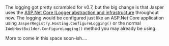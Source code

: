 <!--title: Customizing Message Logging -->


The logging got pretty scrambled for v0.7, but the big change is that Jasper uses the
[ASP.Net Core ILogger abstraction and infrastructure](https://docs.microsoft.com/en-us/aspnet/core/fundamentals/logging/?tabs=aspnetcore2x) throughout now. The logging would be
configured just like an ASP.Net Core application using `JasperRegistry.Hosting.ConfigureLogging()` or the normal `IWebHostBuilder.ConfigureLogging()` method
you may already be using.



More to come in this space soon-ish....




